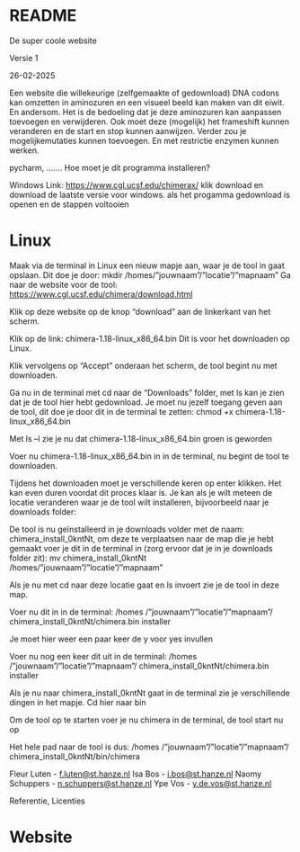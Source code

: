 # README


De super coole website

Versie 1

26-02-2025

Een website die willekeurige (zelfgemaakte of gedownload) DNA codons kan omzetten in
aminozuren en een visueel beeld kan maken van dit eiwit. En andersom.
Het is de bedoeling dat je deze aminozuren kan aanpassen toevoegen en verwijderen.
Ook moet deze (mogelijk) het frameshift kunnen veranderen en de start en stop kunnen aanwijzen.
Verder zou je mogelijkemutaties kunnen toevoegen. En met restrictie enzymen kunnen werken.

pycharm, .......
Hoe moet je dit programma installeren?

Windows
Link: https://www.cgl.ucsf.edu/chimerax/
klik download en download de laatste versie voor windows.
als het progamma gedownload is openen en de stappen voltooien

# Linux
Maak via de terminal in Linux een nieuw mapje aan, waar je de tool in gaat opslaan. Dit doe je door: mkdir /homes/”jouwnaam”/”locatie”/”mapnaam”
Ga naar de website voor de tool: https://www.cgl.ucsf.edu/chimera/download.html

Klik op deze website op de knop “download” aan de linkerkant van het scherm.

Klik op de link: chimera-1.18-linux_x86_64.bin Dit is voor het downloaden op Linux.

Klik vervolgens op “Accept” onderaan het scherm, de tool begint nu met downloaden.

Ga nu in de terminal met cd naar de “Downloads” folder, met ls kan je zien dat je de tool hier hebt gedownload.
Je moet nu jezelf toegang geven aan de tool, dit doe je door dit in de terminal te zetten:
chmod +x chimera-1.18-linux_x86_64.bin

Met ls –l zie je nu dat chimera-1.18-linux_x86_64.bin groen is geworden

Voer nu chimera-1.18-linux_x86_64.bin in in de terminal, nu begint de tool te downloaden.

Tijdens het downloaden moet je verschillende keren op enter klikken. Het kan even
duren voordat dit proces klaar is. Je kan als je wilt meteen de locatie veranderen waar je
de tool wilt installeren, bijvoorbeeld naar je downloads folder:

De tool is nu geïnstalleerd in je downloads volder met de naam: chimera_install_0kntNt,
om deze te verplaatsen naar de map die je hebt gemaakt voer je dit in de terminal in (zorg ervoor dat je in
je downloads folder zit): mv chimera_install_0kntNt /homes/”jouwnaam”/”locatie”/”mapnaam”

Als je nu met cd naar deze locatie gaat en ls invoert zie je de tool in deze map.

Voer nu dit in in de terminal: /homes /”jouwnaam”/”locatie”/”mapnaam”/ chimera_install_0kntNt/chimera.bin installer

Je moet hier weer een paar keer de y voor yes invullen

Voer nu nog een keer dit uit in de terminal: /homes /”jouwnaam”/”locatie”/”mapnaam”/ chimera_install_0kntNt/chimera.bin installer

Als je nu naar chimera_install_0kntNt gaat in de terminal zie je verschillende dingen in het mapje. Cd hier naar bin

Om de tool op te starten voer je nu chimera in de terminal, de tool start nu op

Het hele pad naar de tool is dus:
/homes /”jouwnaam”/”locatie”/”mapnaam”/ chimera_install_0kntNt/bin/chimera


Fleur Luten - f.luten@st.hanze.nl
Isa Bos - i.bos@st.hanze.nl
Naomy Schuppers - n.schuppers@st.hanze.nl
Ype Vos - y.de.vos@st.hanze.nl


Referentie, Licenties


# Website


